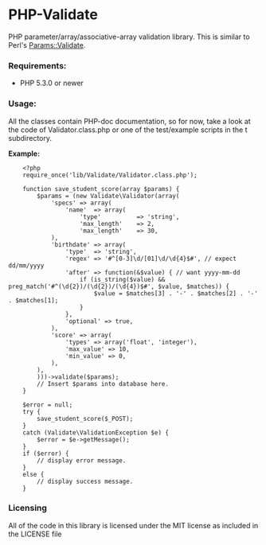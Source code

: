 PHP-Validate
============

PHP parameter/array/associative-array validation library. 
This is similar to Perl's [Params::Validate](http://search.cpan.org/~drolsky/Params-Validate-1.08/lib/Params/Validate.pm).

### Requirements:
*  PHP 5.3.0 or newer

### Usage:
All the classes contain PHP-doc documentation, so for now, take a look at the code of Validator.class.php or one of the test/example scripts in the t subdirectory.

**Example:**

		<?php
		require_once('lib/Validate/Validator.class.php');
	
		function save_student_score(array $params) {
			$params = (new Validate\Validator(array(
				'specs' => array(
					'name'	=> array(
						'type'			=> 'string',
						'max_length'	=> 2,
						'max_length'	=> 30,
				),
				'birthdate' => array(
					'type'	=> 'string',
					'regex'	=> '#^[0-3]\d/[01]\d/\d{4}$#', // expect dd/mm/yyyy
					'after'	=> function(&$value) { // want yyyy-mm-dd
						if (is_string($value) && preg_match('#^(\d{2})/(\d{2})/(\d{4})$#', $value, $matches)) {
							$value = $matches[3] . '-' . $matches[2] . '-' . $matches[1];
						}
					},
					'optional' => true,
				),
				'score' => array(
					'types' => array('float', 'integer'),
					'max_value'	=> 10,
					'min_value'	=> 0,
				),
			),
			)))->validate($params);
			// Insert $params into database here.
		}
			
		$error = null;
		try {
			save_student_score($_POST);
		}
		catch (Validate\ValidationException $e) {
			$error = $e->getMessage();
		}
		if ($error) {
			// display error message.
		}
		else {
			// display success message.
		}

	  


### Licensing
All of the code in this library is licensed under the MIT license as included in the LICENSE file
